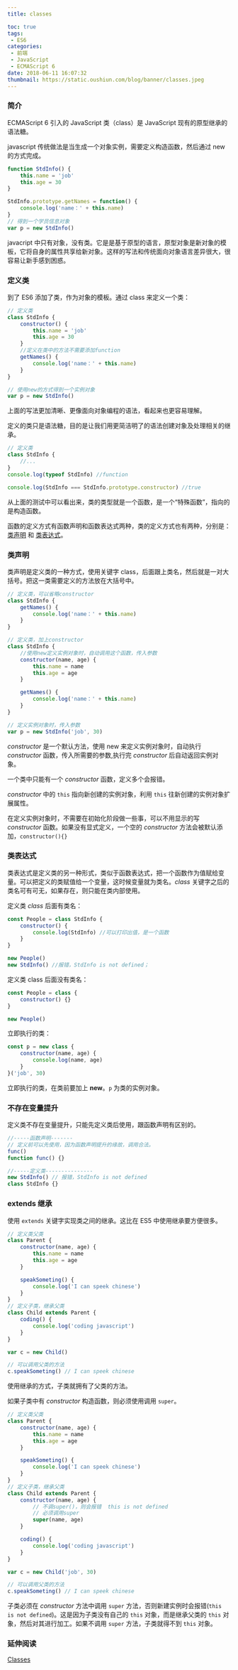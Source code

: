 ```yaml
---
title: classes

toc: true
tags:
 - ES6
categories:
 - 前端
 - JavaScript
 - ECMAScript 6
date: 2018-06-11 16:07:32
thumbnail: https://static.oushiun.com/blog/banner/classes.jpeg
---
```


### 简介

ECMAScript 6 引入的 JavaScript 类（class）是 JavaScript 现有的原型继承的语法糖。

javascript 传统做法是当生成一个对象实例，需要定义构造函数，然后通过 new 的方式完成。

``` javascript
function StdInfo() {
    this.name = 'job'
    this.age = 30
}

StdInfo.prototype.getNames = function() {
    console.log('name：' + this.name)
}
// 得到一个学员信息对象
var p = new StdInfo()
```

javacript 中只有对象，没有类。它是是基于原型的语言，原型对象是新对象的模板，它将自身的属性共享给新对象。这样的写法和传统面向对象语言差异很大，很容易让新手感到困惑。

<!-- more -->

### 定义类

到了 ES6 添加了类，作为对象的模板。通过 class 来定义一个类：

``` javascript
// 定义类
class StdInfo {
    constructor() {
        this.name = 'job'
        this.age = 30
    }
    //定义在类中的方法不需要添加function
    getNames() {
        console.log('name：' + this.name)
    }
}

// 使用new的方式得到一个实例对象
var p = new StdInfo()
```

上面的写法更加清晰、更像面向对象编程的语法，看起来也更容易理解。

定义的类只是语法糖，目的是让我们用更简洁明了的语法创建对象及处理相关的继承。

``` javascript
// 定义类
class StdInfo {
    //...
}
console.log(typeof StdInfo) //function

console.log(StdInfo === StdInfo.prototype.constructor) //true
```

从上面的测试中可以看出来，类的类型就是一个函数，是一个“特殊函数”，指向的是构造函数。

函数的定义方式有函数声明和函数表达式两种，类的定义方式也有两种，分别是：[类声明](#类声明) 和 [类表达式](#类表达式)。

### 类声明

类声明是定义类的一种方式，使用关键字 class，后面跟上类名，然后就是一对大括号。把这一类需要定义的方法放在大括号中。

``` javascript
// 定义类，可以省略constructor
class StdInfo {
    getNames() {
        console.log('name：' + this.name)
    }
}

// 定义类，加上constructor
class StdInfo {
    //使用new定义实例对象时，自动调用这个函数，传入参数
    constructor(name, age) {
        this.name = name
        this.age = age
    }

    getNames() {
        console.log('name：' + this.name)
    }
}

// 定义实例对象时，传入参数
var p = new StdInfo('job', 30)
```

_constructor_ 是一个默认方法，使用 new 来定义实例对象时，自动执行 _constructor_ 函数，传入所需要的参数,执行完 _constructor_ 后自动返回实例对象。

一个类中只能有一个 _constructor_ 函数，定义多个会报错。

_constructor_ 中的 `this` 指向新创建的实例对象，利用 `this` 往新创建的实例对象扩展属性。

在定义实例对象时，不需要在初始化阶段做一些事，可以不用显示的写 _constructor_ 函数。如果没有显式定义，一个空的 _constructor_ 方法会被默认添加，`constructor(){}`

### 类表达式

类表达式是定义类的另一种形式，类似于函数表达式，把一个函数作为值赋给变量。可以把定义的类赋值给一个变量，这时候变量就为类名。_class_ 关键字之后的类名可有可无，如果存在，则只能在类内部使用。

定义类 _class_ 后面有类名：

``` javascript
const People = class StdInfo {
    constructor() {
        console.log(StdInfo) //可以打印出值，是一个函数
    }
}

new People()
new StdInfo() //报错，StdInfo is not defined；
```

定义类 class 后面没有类名：

``` javascript
const People = class {
    constructor() {}
}

new People()
```

立即执行的类：

``` javascript
const p = new class {
    constructor(name, age) {
        console.log(name, age)
    }
}('job', 30)
```

立即执行的类，在类前要加上 **new**。`p` 为类的实例对象。

### 不存在变量提升

定义类不存在变量提升，只能先定义类后使用，跟函数声明有区别的。

``` javascript
//-----函数声明-------
// 定义前可以先使用，因为函数声明提升的缘故，调用合法。
func()
function func() {}

//-----定义类---------------
new StdInfo() // 报错，StdInfo is not defined
class StdInfo {}
```

### extends 继承

使用 `extends` 关键字实现类之间的继承。这比在 ES5 中使用继承要方便很多。

``` javascript
// 定义类父类
class Parent {
    constructor(name, age) {
        this.name = name
        this.age = age
    }

    speakSometing() {
        console.log('I can speek chinese')
    }
}
// 定义子类，继承父类
class Child extends Parent {
    coding() {
        console.log('coding javascript')
    }
}

var c = new Child()

// 可以调用父类的方法
c.speakSometing() // I can speek chinese
```

使用继承的方式，子类就拥有了父类的方法。

如果子类中有 _constructor_ 构造函数，则必须使用调用 `super`。

``` javascript
// 定义类父类
class Parent {
    constructor(name, age) {
        this.name = name
        this.age = age
    }

    speakSometing() {
        console.log('I can speek chinese')
    }
}
// 定义子类，继承父类
class Child extends Parent {
    constructor(name, age) {
        // 不调super()，则会报错  this is not defined
        // 必须调用super
        super(name, age)
    }

    coding() {
        console.log('coding javascript')
    }
}

var c = new Child('job', 30)

// 可以调用父类的方法
c.speakSometing() // I can speek chinese
```

子类必须在 _constructor_ 方法中调用 `super` 方法，否则新建实例时会报错(`this is not defined`)。这是因为子类没有自己的 `this` 对象，而是继承父类的 `this` 对象，然后对其进行加工。如果不调用 `super` 方法，子类就得不到 `this` 对象。

### 延伸阅读

[Classes](https://developer.mozilla.org/en-US/docs/Web/JavaScript/Reference/Classes)
